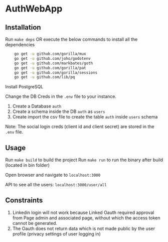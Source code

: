 # AuthWebApp

## Installation

Run `make deps` OR execute the below commands to install all the dependencies

```bash
    go get -u github.com/gorilla/mux
    go get -u github.com/joho/godotenv
    go get -u github.com/markbates/goth
    go get -u github.com/gorilla/pat
    go get -u github.com/gorilla/sessions
    go get -u github.com/lib/pq
```
Install PostgreSQL

Change the DB Creds in the `.env` file to your instance.

1. Create a Database `auth`
2. Create a schema inside the DB `auth` as `users`
3. Create import the csv file to create the table `auth` inside `users` schema

Note: The social login creds (client id and client secret) are stored in the `.env` file.

## Usage

Run `make build` to build the project
Run `make run` to run the binary after build (located in bin folder)

Open browser and navigate to `localhost:3000`

API to see all the users: `localhost:3000/user/all`


## Constraints

1. Linkedin login will not work because Linked Oauth required approval from Page admin and associated page, without which the access token cannot be generated. 
2. The Oauth does not return data which is not made public by the user profile (privacy settings of user logging in)
